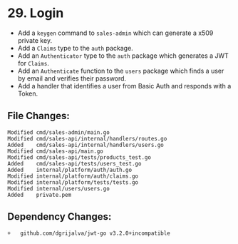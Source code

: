 # 29. Login

- Add a `keygen` command to `sales-admin` which can generate a x509 private key.
- Add a `Claims` type to the `auth` package.
- Add an `Authenticator` type to the `auth` package which generates a JWT for `Claims`.
- Add an `Authenticate` function to the `users` package which finds a user by email and verifies their password.
- Add a handler that identifies a user from Basic Auth and responds with a Token.


## File Changes:

```
Modified cmd/sales-admin/main.go
Modified cmd/sales-api/internal/handlers/routes.go
Added    cmd/sales-api/internal/handlers/users.go
Modified cmd/sales-api/main.go
Modified cmd/sales-api/tests/products_test.go
Added    cmd/sales-api/tests/users_test.go
Added    internal/platform/auth/auth.go
Modified internal/platform/auth/claims.go
Modified internal/platform/tests/tests.go
Modified internal/users/users.go
Added    private.pem
```

## Dependency Changes:

```
+ 	github.com/dgrijalva/jwt-go v3.2.0+incompatible
```